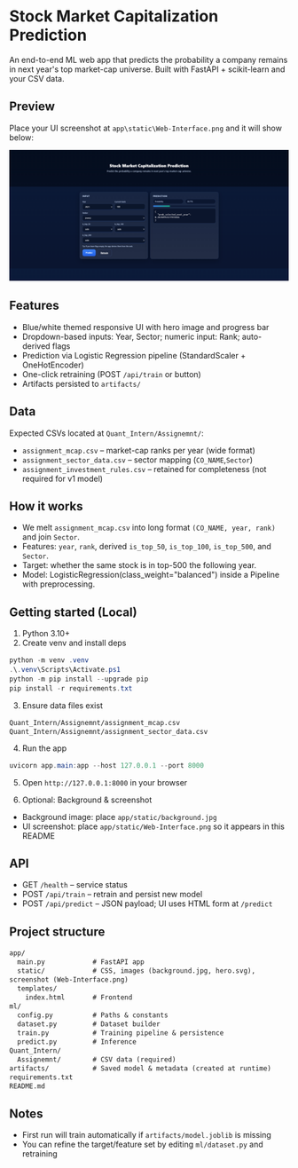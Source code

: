 # Stock Market Capitalization Prediction

An end-to-end ML web app that predicts the probability a company remains in next year's top market-cap universe. Built with FastAPI + scikit-learn and your CSV data.

## Preview

Place your UI screenshot at `app\static\Web-Interface.png` and it will show below:

![Web UI](app/static/Web-Interface.png)

## Features
- Blue/white themed responsive UI with hero image and progress bar
- Dropdown-based inputs: Year, Sector; numeric input: Rank; auto-derived flags
- Prediction via Logistic Regression pipeline (StandardScaler + OneHotEncoder)
- One-click retraining (POST `/api/train` or button)
- Artifacts persisted to `artifacts/`

## Data
Expected CSVs located at `Quant_Intern/Assignemnt/`:
- `assignment_mcap.csv` – market-cap ranks per year (wide format)
- `assignment_sector_data.csv` – sector mapping (`CO_NAME`,`Sector`)
- `assignment_investment_rules.csv` – retained for completeness (not required for v1 model)

## How it works
- We melt `assignment_mcap.csv` into long format `(CO_NAME, year, rank)` and join `Sector`.
- Features: `year`, `rank`, derived `is_top_50`, `is_top_100`, `is_top_500`, and `Sector`.
- Target: whether the same stock is in top-500 the following year.
- Model: LogisticRegression(class_weight="balanced") inside a Pipeline with preprocessing.

## Getting started (Local)
1) Python 3.10+
2) Create venv and install deps
```powershell
python -m venv .venv
.\.venv\Scripts\Activate.ps1
python -m pip install --upgrade pip
pip install -r requirements.txt
```
3) Ensure data files exist
```
Quant_Intern/Assignemnt/assignment_mcap.csv
Quant_Intern/Assignemnt/assignment_sector_data.csv
```
4) Run the app
```powershell
uvicorn app.main:app --host 127.0.0.1 --port 8000
```
5) Open `http://127.0.0.1:8000` in your browser

6) Optional: Background & screenshot
- Background image: place `app/static/background.jpg`
- UI screenshot: place `app/static/Web-Interface.png` so it appears in this README

## API
- GET `/health` – service status
- POST `/api/train` – retrain and persist new model
- POST `/api/predict` – JSON payload; UI uses HTML form at `/predict`

## Project structure
```
app/
  main.py            # FastAPI app
  static/            # CSS, images (background.jpg, hero.svg), screenshot (Web-Interface.png)
  templates/
    index.html       # Frontend
ml/
  config.py          # Paths & constants
  dataset.py         # Dataset builder
  train.py           # Training pipeline & persistence
  predict.py         # Inference
Quant_Intern/
  Assignemnt/        # CSV data (required)
artifacts/           # Saved model & metadata (created at runtime)
requirements.txt
README.md
```

## Notes
- First run will train automatically if `artifacts/model.joblib` is missing
- You can refine the target/feature set by editing `ml/dataset.py` and retraining
